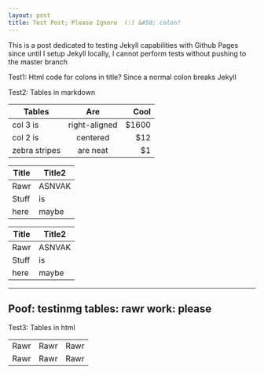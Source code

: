 ```yaml
---
layout: post
title: Test Post; Please Ignore  (:) &#58; colon?
---
```


This is a post dedicated to testing Jekyll capabilities with Github Pages since until I setup Jekyll locally, I cannot perform tests without pushing to the master branch

Test1: Html code for colons in title? Since a normal colon breaks Jekyll

Test2: Tables in markdown

| Tables        | Are           | Cool  |
| ------------- |:-------------:| -----:|
| col 3 is      | right-aligned | $1600 |
| col 2 is      | centered      |   $12 |
| zebra stripes | are neat      |    $1 |

| Title | Title2 |
| ----- | ------ |
| Rawr | ASNVAK |
| Stuff | is |
| here | maybe |

Title | Title2
----- | ------
Rawr | ASNVAK
Stuff | is
here | maybe

---
Poof: testinmg
tables: rawr
work: please
---



Test3: Tables in html
<table>
	<tr>
		<td> Rawr </td>
		<td> Rawr </td>
		<td> Rawr </td>
	</tr>
	<tr>
		<td> Rawr </td>
		<td> Rawr </td>
		<td> Rawr </td>
	</tr>
</table>
